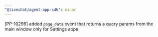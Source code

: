 ```yaml
---
"@livechat/agent-app-sdk": minor
---
```


[PP-10296] added `page_data` event that returns a query params from the main window only for Settings apps
